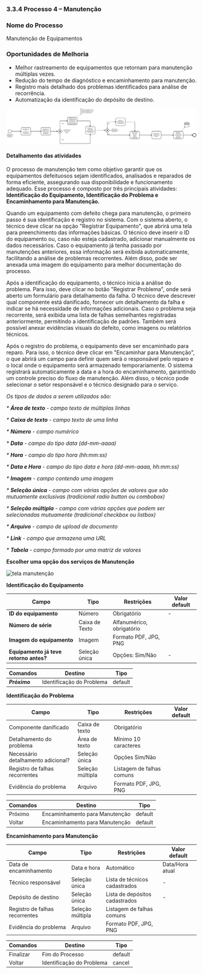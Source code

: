 ### 3.3.4 Processo 4 – Manutenção 

### Nome do Processo
Manutenção de Equipamentos

### Oportunidades de Melhoria
- Melhor rastreamento de equipamentos que retornam para manutenção múltiplas vezes.
- Redução do tempo de diagnóstico e encaminhamento para manutenção.
- Registro mais detalhado dos problemas identificados para análise de recorrência.
- Automatização da identificação do depósito de destino.
  
![Exemplo de um Modelo BPMN do PROCESSO 4](images/modelagemmanutencao.svg "Modelo BPMN do Processo 4.")

#### Detalhamento das atividades

O processo de manutenção tem como objetivo garantir que os equipamentos defeituosos sejam identificados, analisados e reparados de forma eficiente, assegurando sua disponibilidade e funcionamento adequado. Esse processo é composto por três principais atividades: **Identificação do Equipamento, Identificação do Problema e Encaminhamento para Manutenção.**

Quando um equipamento com defeito chega para manutenção, o primeiro passo é sua identificação e registro no sistema. Com o sistema aberto, o técnico deve clicar na opção "Registrar Equipamento", que abrirá uma tela para preenchimento das informações básicas. O técnico deve inserir o ID do equipamento ou, caso não esteja cadastrado, adicionar manualmente os dados necessários.
Caso o equipamento já tenha passado por manutenções anteriores, essa informação será exibida automaticamente, facilitando a análise de problemas recorrentes. Além disso, pode ser anexada uma imagem do equipamento para melhor documentação do processo.

Após a identificação do equipamento, o técnico inicia a análise do problema. Para isso, deve clicar no botão "Registrar Problema", onde será aberto um formulário para detalhamento da falha. O técnico deve descrever qual componente está danificado, fornecer um detalhamento da falha e indicar se há necessidade de informações adicionais.
Caso o problema seja recorrente, será exibida uma lista de falhas semelhantes registradas anteriormente, permitindo a identificação de padrões. Também será possível anexar evidências visuais do defeito, como imagens ou relatórios técnicos.

Após o registro do problema, o equipamento deve ser encaminhado para reparo. Para isso, o técnico deve clicar em "Encaminhar para Manutenção", o que abrirá um campo para definir quem será o responsável pelo reparo e o local onde o equipamento será armazenado temporariamente.
O sistema registrará automaticamente a data e a hora do encaminhamento, garantindo um controle preciso do fluxo de manutenção. Além disso, o técnico pode selecionar o setor responsável e o técnico designado para o serviço.

_Os tipos de dados a serem utilizados são:_

_* **Área de texto** - campo texto de múltiplas linhas_

_* **Caixa de texto** - campo texto de uma linha_

_* **Número** - campo numérico_

_* **Data** - campo do tipo data (dd-mm-aaaa)_

_* **Hora** - campo do tipo hora (hh:mm:ss)_

_* **Data e Hora** - campo do tipo data e hora (dd-mm-aaaa, hh:mm:ss)_

_* **Imagem** - campo contendo uma imagem_

_* **Seleção única** - campo com várias opções de valores que são mutuamente exclusivas (tradicional radio button ou combobox)_

_* **Seleção múltipla** - campo com várias opções que podem ser selecionadas mutuamente (tradicional checkbox ou listbox)_

_* **Arquivo** - campo de upload de documento_

_* **Link** - campo que armazena uma URL_

_* **Tabela** - campo formado por uma matriz de valores_

**Escolher uma opção dos serviços de Manutenção**

![tela manutenção](https://github.com/user-attachments/assets/44ad6e8a-aa11-42bf-b1e8-8cd701d27739)


**Identificação do Equipamento**

| **Campo**       | **Tipo**         | **Restrições** | **Valor default** |
| ---             | ---              | ---            | ---               |
| **ID do equipamento**  |  Número   | Obrigatório    |    -               |
| **Número de série**    | Caixa de Texto   | Alfanumérico, obrigatório |                |
| **Imagem do equipamento**          | Imagem   | Formato PDF, JPG, PNG |           |
| **Equipamento já teve retorno antes?**  |  Seleção única   | Opções: Sim/Não    |    -               |

| **Comandos**         |  **Destino**                   | **Tipo** |
| ---                  | ---                            | ---               |
| ***Próximo***       |    Identificação do Problema    | default            |


**Identificação do Problema**

| **Campo**       | **Tipo**         | **Restrições** | **Valor default** |
| ---             | ---              | ---            | ---               |
| Componente danificado | Caixa de texto  | Obrigatório  |                   |
| Detalhamento do problema | Área de texto | Mínimo 10 caracteres |                   |
| Necessário detalhamento adicional? | Seleção única | Opções Sim/Não |                   |
| Registro de falhas recorrentes | Seleção múltipla | Listagem de falhas comuns |            |
| Evidência do problema | Arquivo | Formato PDF, JPG, PNG |            |


| **Comandos**         |  **Destino**                   | **Tipo**          |
| ---                  | ---                            | ---               |
| Próximo              |  Encaminhamento para Manutenção | default                  |
| Voltar  |  Encaminhamento para Manutenção | default                  |


**Encaminhamento para Manutenção**

| **Campo**       | **Tipo**         | **Restrições** | **Valor default** |
| ---             | ---              | ---            | ---               |
| Data de encaminhamento | Data e hora  | Automático  |  Data/Hora atual  |
| Técnico responsável | Seleção única | Lista de técnicos cadastrados |    -               |
| Depósito de destino | Seleção única | Lista de depósitos cadastrados | -                  |
| Registro de falhas recorrentes | Seleção múltipla | Listagem de falhas comuns |            |
| Evidência do problema | Arquivo | Formato PDF, JPG, PNG |            |


| **Comandos**         |  **Destino**                   | **Tipo**          |
| ---                  | ---                            | ---               |
| Finalizar |  Fim do Processo | default                |
| Voltar  |  Identificação do Problema | cancel    |




